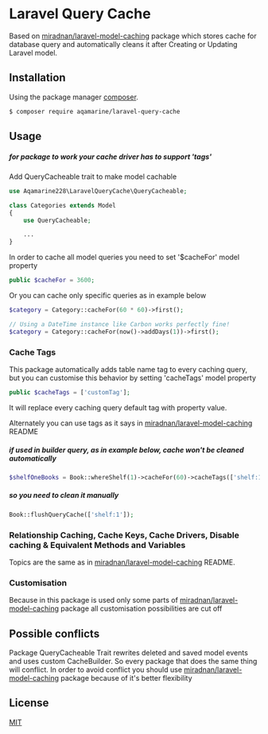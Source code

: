 # Laravel Query Cache

Based on [miradnan/laravel-model-caching](https://github.com/miradnan/laravel-model-caching) package which stores cache for database query and automatically cleans it
after Creating or Updating Laravel model.

## Installation

Using the package manager [composer](https://getcomposer.org).

```bash
$ composer require aqamarine/laravel-query-cache
```

## Usage

##### for package to work your cache driver has to support 'tags'

Add QueryCacheable trait to make model cachable

```php
use Aqamarine228\LaravelQueryCache\QueryCacheable;

class Categories extends Model
{
    use QueryCacheable;

    ...
}
```

In order to cache all model queries you need to set '$cacheFor' model property

```php
public $cacheFor = 3600;
```

Or you can cache only specific queries as in example below

```php
$category = Category::cacheFor(60 * 60)->first();

// Using a DateTime instance like Carbon works perfectly fine!
$category = Category::cacheFor(now()->addDays(1))->first();
```

### Cache Tags

This package automatically adds table name tag to every caching query, but you can customise this behavior by setting
'cacheTags' model property

```php
public $cacheTags = ['customTag'];
```

It will replace every caching query default tag with property value.

Alternately you can use tags as it says in [miradnan/laravel-model-caching](https://github.com/miradnan/laravel-model-caching) README


##### if used in builder query, as in example below, cache won't be cleaned automatically

```php
$shelfOneBooks = Book::whereShelf(1)->cacheFor(60)->cacheTags(['shelf:1'])->get();
```

##### so you need to clean it manually

```php
Book::flushQueryCache(['shelf:1']);
```

### Relationship Caching, Cache Keys, Cache Drivers, Disable caching & Equivalent Methods and Variables

Topics are the same as in [miradnan/laravel-model-caching](https://github.com/miradnan/laravel-model-caching) README.

### Customisation

Because in this package is used only some parts of [miradnan/laravel-model-caching](https://github.com/miradnan/laravel-model-caching)
package all customisation possibilities are cut off

## Possible conflicts

Package QueryCacheable Trait rewrites deleted and saved model events and uses custom CacheBuilder.
So every package that does the same thing will conflict. In order to avoid conflict you should use
[miradnan/laravel-model-caching](https://github.com/miradnan/laravel-model-caching) package because of it's better flexibility

## License
[MIT](https://choosealicense.com/licenses/mit/)